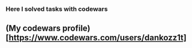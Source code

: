 ### Here I solved tasks with codewars

## (My codewars profile)[https://www.codewars.com/users/dankozz1t]

